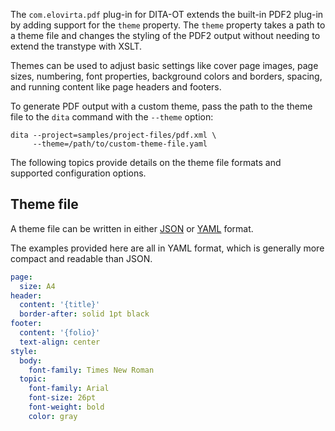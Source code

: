 The `com.elovirta.pdf` plug-in for DITA-OT extends the built-in PDF2 plug-in by adding support for the `theme` property. The `theme` property takes a path to a theme file and changes the styling of the PDF2 output without needing to extend the transtype with XSLT.

Themes can be used to adjust basic settings like cover page images, page sizes, numbering, font properties, background colors and borders, spacing, and running content like page headers and footers.

To generate PDF output with a custom theme, pass the path to the theme file to the `dita` command with the `--theme` option:

```shell
dita --project=samples/project-files/pdf.xml \
     --theme=/path/to/custom-theme-file.yaml
```

The following topics provide details on the theme file formats and supported configuration options.

## Theme file

A theme file can be written in either [JSON] or [YAML] format.

The examples provided here are all in YAML format, which is generally more compact and readable than JSON.

```yaml
page:
  size: A4
header:
  content: '{title}'
  border-after: solid 1pt black
footer:
  content: '{folio}'
  text-align: center
style:
  body:
    font-family: Times New Roman
  topic:
    font-family: Arial
    font-size: 26pt
    font-weight: bold
    color: gray
```

[json]: https://json.org
[yaml]: https://yaml.org
